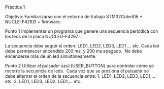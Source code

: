 Práctica 1

Objetivo:
Familiarizarse con el entorno de trabajo STM32CubeIDE + NUCLE-F429ZI + firmware. 

Punto 1
Implementar un programa que genere una secuencia periódica con los leds de la placa NUCLEO-F429ZI.

La secuencia debe seguir el orden: LED1, LED2, LED3, LED1,... etc.
Cada led debe permanecer encendido 200 ms. y 200 ms apagado.  No debe encenderse más de un led simultáneamente.

Punto 2
Utilizar el pulsador azul (USER_BUTTON) para controlar cómo se recorre la secuencia de leds.  Cada vez que se presiona el pulsador se debe alternar el orden de la secuencia entre:
    1. LED1, LED2, LED3, LED1,... etc.
    2. LED1, LED3, LED2, LED1,... etc.

